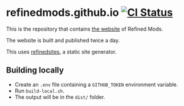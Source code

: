 # refinedmods.github.io [![CI Status](https://github.com/refinedmods/refinedmods.github.io/actions/workflows/ci.yml/badge.svg?branch=main)](https://github.com/refinedmods/refinedmods.github.io/actions/workflows/ci.yml)

This is the repository that contains [the website](https://refinedmods.com) of Refined Mods.

The website is built and published twice a day.

This uses [refinedsites](https://github.com/refinedmods/refinedsites), a static site generator.

## Building locally

- Create an `.env` file containing a `GITHUB_TOKEN` environment variable.
- Run `build-local.sh`.
- The output will be in the `dist/` folder.
